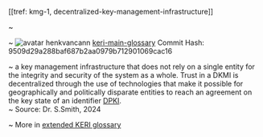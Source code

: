 [[tref: kmg-1, decentralized-key-management-infrastructure]]

~ <!-- This is a copy of the saved remote text. Remove it if you like. It is automatically (re)generated -->

~ <span class="meta-info"><span>![avatar](https://avatars.githubusercontent.com/u/479356?v=4) henkvancann</span> <span>[keri-main-glossary](https://github.com/henkvancann/keri-main-glossary)</span> <span class="commit-hash">Commit Hash: 9509d29a288baf687b2aa0979b712901069cac16</span></span>

~ a key management infrastructure that does not rely on a single entity for the integrity and security of the system as a whole. Trust in a DKMI is decentralized through the use of technologies that make it possible for geographically and politically disparate entities to reach an agreement on the key state of an identifier [DPKI](https://trustoverip.github.io/tswg-keri-specification/#term:dpki).  
~ Source: Dr. S.Smith, 2024

~ More in <a href="https://weboftrust.github.io/WOT-terms/docs/glossary/decentralized-key-management-infrastructure">extended KERI glossary</a>
